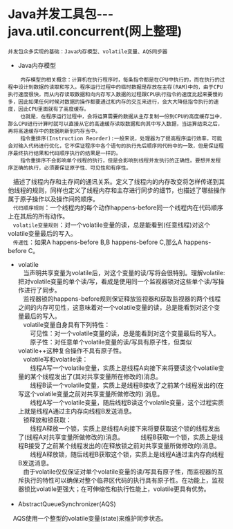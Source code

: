 # Java并发工具包---java.util.concurrent(网上整理)
`并发包众多实现的基础：Java内存模型、volatile变量、AQS同步器`

- Java内存模型  
```
    内存模型的相关概念：计算机在执行程序时，每条指令都是在CPU中执行的，而在执行的过程中设计到数据的读取和写入。程序运行过程中的临时数据是存放在主存(RAM)中的，由于CPU执行速度很快，而从内存读取数据和向内存写入数据的过程跟CPU执行指令的速度比起来要慢的多，因此如果任何时候对数据的操作都要通过和内存的交互来进行，会大大降低指令执行的速度，因此CPU里面就有了高度缓存。  
    也就是，在程序运行过程中，会将运算需要的数据从主存复制一份到CPU的高度缓存当中，那么CPU进行计算时就可以直接从它的高速缓存读取数据和向其中写入数据，当运算结束之后，再将高速缓存中的数据刷新到内存当中。
    指令重排序(Instruction Reorder):一般来说，处理器为了提高程序运行效率，可能会对输入代码进行优化，它不保证程序中各个语句的执行先后顺序同代码中的一致，但是保证程序最终执行结果和代码顺序执行的结果是一样的。
    指令重排序不会影响单个线程的执行，但是会影响到线程并发执行的正确性。要想并发程序正确的执行，必须要保证原子性、可见性和有序性。
```
    描述了线程内存和主存间的通讯关系。定义了线程内的内存改变将怎样传递到其他线程的规则，同样也定义了线程内存和主存进行同步的细节，也描述了哪些操作属于原子操作以及操作间的顺序。  
    `代码顺序规则`：一个线程内的每个动作happens-before同一个线程内在代码顺序上在其后的所有动作。  
    `volatile变量规则`：对一个volatile变量的读，总是能看到(任意线程)对这个volatile变量最后的写入。  
    `传递性`：如果A happens-before B,B happens-before C,那么A happens-before C。   
- volatile  
    当声明共享变量为volatile后，对这个变量的读/写将会很特别。理解volatile:把对volatile变量的单个读/写，看成是使用同一个监视器锁对这些单个读/写操作进行了同步。  
    监视器锁的happens-before规则保证释放监视器和获取监视器的两个线程之间的内存可见性，这意味着对一个volatile变量的读，总是能看到对这个变量最后的写入。   
    volatile变量自身具有下列特性：  
        可见性：对一个volatile变量的读，总是能看到对这个变量最后的写入。   
        原子性：对任意单个volatile变量的读/写具有原子性，但类似volatile++这种复合操作不具有原子性。    
    volatile写和volatile读：  
        线程A写一个volatile变量，实质上是线程A向接下来将要读这个volatile变量的某个线程发出了(其对共享变量所在修改的)消息。  
        线程B读一个volatile变量，实质上是线程B接收了之前某个线程发出的(在写这个volatile变量之前对共享变量所做修改的) 消息。  
        线程A写一个volatile变量，随后线程B读这个volatile变量，这个过程实质上就是线程A通过主内存向线程B发送消息。  
    锁释放和锁获取：  
        线程A释放一个锁，实质上是线程A向接下来将要获取这个锁的线程发出了(线程A对共享变量所做修改的)消息。   
        线程B获取一个锁，实质上是线程B接受了之前某个线程发出的(在释放锁之前对共享变量所做修改的)消息。  
        线程A释放锁，随后线程B获取这个锁，实质上是线程A通过主内存向线程B发送消息。  
    由于volatile仅仅保证对单个volatile变量的读/写具有原子性，而监视器的互斥执行的特性可以确保对整个临界区代码的执行具有原子性。在功能上，监视器锁比volatile更强大；在可伸缩性和执行性能上，volatile更具有优势。    
    
- AbstractQueueSynchronizer(AQS)

    AQS使用一个整型的volatile变量(state)来维护同步状态。

